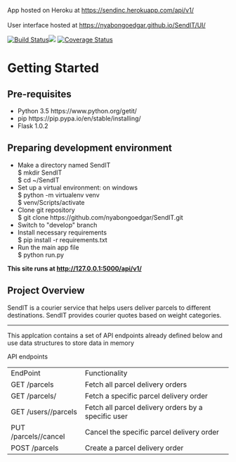 App hosted on Heroku at https://sendinc.herokuapp.com/api/v1/          
<br/>
User interface hosted at https://nyabongoedgar.github.io/SendIT/UI/
<br/>

[![Build Status](https://travis-ci.org/nyabongoedgar/SendIT.svg?branch=develop)](https://travis-ci.org/nyabongoedgar/SendIT)<a href="https://codeclimate.com/github/nyabongoedgar/SendIT/maintainability"><img src="https://api.codeclimate.com/v1/badges/de8d6ff5a0fdf45eba8c/maintainability" /></a>
[![Coverage Status](https://coveralls.io/repos/github/nyabongoedgar/SendIT/badge.svg?branch=develop)](https://coveralls.io/github/nyabongoedgar/SendIT?branch=develop)

<h1> Getting Started </h1>
<h2> Pre-requisites </h2>

<ul><li>Python 3.5 https://www.python.org/getit/</li><li>pip https://pip.pypa.io/en/stable/installing/</li><li>Flask 1.0.2</li></ul>
  

<h2>Preparing development environment</h2>
<ul><li>Make a directory named SendIT<br>
  $ mkdir SendIT <br>
  $ cd ~/SendIT
  </li>

<li> Set up a virtual environment: on windows <br>
    $ python -m virtualenv venv <br>
    $ venv/Scripts/activate </li>
  
<li>Clone git repository <br>
  $ git clone https://github.com/nyabongoedgar/SendIT.git</li>
<li>Switch to "develop" branch</li>
  <li>Install necessary requirements<br>
  $ pip install -r requirements.txt </li>
<li>Run the main app file <br>
  $ python run.py
 </li> </ul>
  
<b>This site runs at http://127.0.0.1:5000/api/v1/</b> 
  
  
<h2>Project Overview </h2>

<p>SendIT is a courier service that helps users deliver parcels to different destinations. SendIT provides courier quotes based on weight categories.</p>

 <hr/>
<p> This applcation contains a set of API endpoints already defined below and use data structures to store data in memory </p>


<caption>API endpoints</caption>
<table>
<tr><td>EndPoint</td>	<td>Functionality</td>	</tr>

<tr><td>GET /parcels</td>	<td>Fetch all parcel delivery orders</td>	</tr>

<tr><td>GET /parcels/<parcelId></td>	<td>Fetch a specific parcel delivery order</td>	</tr>

<tr><td>GET /users/<userId>/parcels	</td> <td>Fetch all parcel delivery orders by a specific user</td>	</tr>

<tr><td>PUT /parcels/<parcelId>/cancel</td>	<td>Cancel the specific parcel delivery order</td>	</tr>

<tr><td>POST /parcels</td>	<td>Create a parcel delivery order</td>	</tr>

